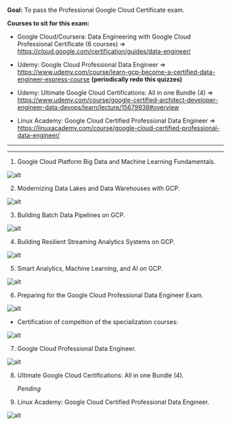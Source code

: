 
**Goal:** To pass the Professional Google Cloud Certificate exam.

**Courses to sit for this exam:**

- Google Cloud/Coursera: Data Engineering with Google Cloud Professional Certificate (6 courses) => https://cloud.google.com/certification/guides/data-engineer/

- Udemy:    Google Cloud Professional Data Engineer => https://www.udemy.com/course/learn-gcp-become-a-certified-data-engineer-express-course **(periodically redo this quizzes)**

- Udemy:    Ultimate Google Cloud Certifications: All in one Bundle (4) => https://www.udemy.com/course/google-certified-architect-developer-engineer-data-devops/learn/lecture/15679938#overview

- Linux Academy: Google Cloud Certified Professional Data Engineer => https://linuxacademy.com/course/google-cloud-certified-professional-data-engineer/
--------------------------------
--------------------------------


1. Google Cloud Platform Big Data and Machine Learning Fundamentals.

![alt](certificates/learning_fundamentals_gcp_bigdata.png " ")

2. Modernizing Data Lakes and Data Warehouses with GCP.

![alt](certificates/gcp_modernizing_data_warehouses.png " ")

3. Building Batch Data Pipelines on GCP.

![alt](certificates/building_batch_data_pipelines_on_gcp.png " ")

4.  Building Resilient Streaming Analytics Systems on GCP.

![alt](certificates/Building_Resilient_Streaming_Analytics_Systems_GCP.png " ")

5. Smart Analytics, Machine Learning, and AI on GCP.

![alt](certificates/smart_analytics_ml_ai_on_gcp.png)

6. Preparing for the Google Cloud Professional Data Engineer Exam.

![alt](certificates/preparing_for_gcprofessional_data_engineer_exam.png " ")

- Certification of compeltion of the specialization courses:

![alt](certificates/data_engineering_with_google_cloud.png " ")

7. Google Cloud Professional Data Engineer. 

![alt](certificates/udemy_210.png)

8. Ultimate Google Cloud Certifications: All in one Bundle (4).

    *Pending*

9. Linux Academy: Google Cloud Certified Professional Data Engineer.

![alt](certificates/linux_academy.png)